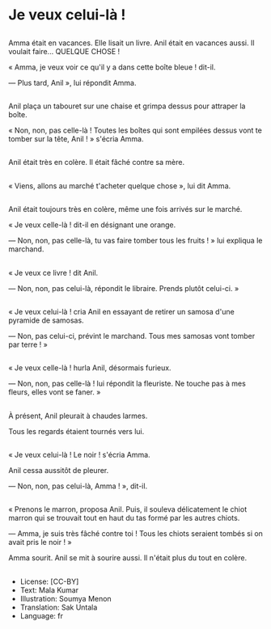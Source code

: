 # Je veux celui-là !

##
Amma était en vacances. Elle lisait un livre. Anil était en vacances aussi. Il voulait faire... QUELQUE CHOSE !

« Amma, je veux voir ce qu'il y a dans cette boîte bleue ! dit-il.

— Plus tard, Anil », lui répondit Amma.  

##
Anil plaça un tabouret sur une chaise et grimpa dessus pour attraper la boîte.

« Non, non, pas celle-là ! Toutes les boîtes qui sont empilées dessus vont te tomber sur la tête, Anil ! » s'écria Amma.  

##
Anil était très en colère. Il était fâché contre sa mère.

##
« Viens, allons au marché t'acheter quelque chose », lui dit Amma.  

##
Anil était toujours très en colère, même une fois arrivés sur le marché.

« Je veux celle-là ! dit-il en désignant une orange.

— Non, non, pas celle-là, tu vas faire tomber tous les fruits ! » lui expliqua le marchand.  

##
« Je veux ce livre ! dit Anil.

— Non, non, pas celui-là, répondit le libraire. Prends plutôt celui-ci. »

##
« Je veux celui-là ! cria Anil en essayant de retirer un samosa d'une pyramide de samosas.

— Non, pas celui-ci, prévint le marchand. Tous mes samosas vont tomber par terre ! »  

##
« Je veux celle-là ! hurla Anil, désormais furieux.  

— Non, non, pas celle-là ! lui répondit la fleuriste. Ne touche pas à mes fleurs, elles vont se faner. »

##
À présent, Anil pleurait à chaudes larmes.

Tous les regards étaient tournés vers lui.

##
« Je veux celui-là ! Le noir ! s'écria Amma.

Anil cessa aussitôt de pleurer.

— Non, non, pas celui-là, Amma ! », dit-il.

##
« Prenons le marron, proposa Anil. Puis, il souleva délicatement le chiot marron qui se trouvait tout en haut du tas formé par les autres chiots.

— Amma, je suis très fâché contre toi ! Tous les chiots seraient tombés si on avait pris le noir ! »

Amma sourit. Anil se mit à sourire aussi. Il n'était plus du tout en colère.   

##
* License: [CC-BY]
* Text: Mala Kumar
* Illustration: Soumya Menon
* Translation: Sak Untala
* Language: fr
